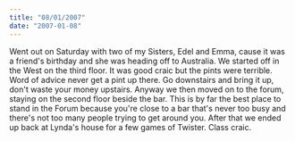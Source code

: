 ```yaml
---
title: "08/01/2007"
date: "2007-01-08"
---
```

Went out on Saturday with two of my Sisters, Edel and Emma, cause it was a friend's birthday and she was heading off to Australia. We started off in the West on the third floor. It was good craic but the pints were terrible. Word of advice never get a pint up there. Go downstairs and bring it up, don't waste your money upstairs. Anyway we then moved on to the forum, staying on the second floor beside the bar. This is by far the best place to stand in the Forum because you're close to a bar that's never too busy and there's not too many people trying to get around you. After that we ended up back at Lynda's house for a few games of Twister. Class craic.